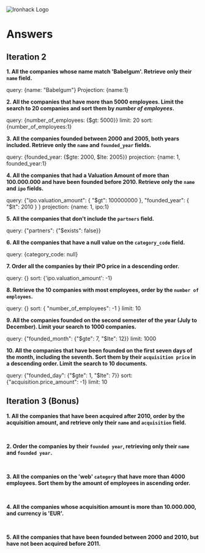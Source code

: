 ![Ironhack Logo](https://i.imgur.com/1QgrNNw.png)

# Answers

## Iteration 2

**1. All the companies whose name match 'Babelgum'. Retrieve only their `name` field.**

query: {name: "Babelgum"}
Projection: {name:1}
<br>

**2. All the companies that have more than 5000 employees. Limit the search to 20 companies and sort them by _number of employees_.**

query: {number_of_employees: {$gt: 5000}}
limit: 20
sort: {number_of_employees:1}
<br>

**3. All the companies founded between 2000 and 2005, both years included. Retrieve only the `name` and `founded_year` fields.**

query: {founded_year: {$gte: 2000, $lte: 2005}}
projection: {name: 1, founded_year:1}
<br>

**4. All the companies that had a Valuation Amount of more than 100.000.000 and have been founded before 2010. Retrieve only the `name` and `ipo` fields.**

query: {"ipo.valuation_amount": { "$gt": 100000000 }, "founded_year": { "$lt": 2010 } }
projection: {name: 1, ipo:1}
<br>

**5. All the companies that don't include the `partners` field.**

query: {"partners": {"$exists": false}}
<br>

**6. All the companies that have a null value on the `category_code` field.**

query: {category_code: null}
<br>

**7. Order all the companies by their IPO price in a descending order.**

query: {}
sort: {'ipo.valuation_amount': -1}
<br>

**8. Retrieve the 10 companies with most employees, order by the `number of employees`.**

query: {}
sort: { "number_of_employees": -1 }
limit: 10
<br>

**9. All the companies founded on the second semester of the year (July to December). Limit your search to 1000 companies.**

query: {"founded_month": {"$gte": 7, "$lte": 12}}
limit: 1000
<br>

**10. All the companies that have been founded on the first seven days of the month, including the seventh. Sort them by their `acquisition price` in a descending order. Limit the search to 10 documents.**

query: {"founded_day": {"$gte": 1, "$lte": 7}}
sort: {"acquisition.price_amount": -1}
limit: 10
<br>

## Iteration 3 (Bonus)

**1. All the companies that have been acquired after 2010, order by the acquisition amount, and retrieve only their `name` and `acquisition` field.**

<!-- Your Query Goes Here -->

<br>

**2. Order the companies by their `founded year`, retrieving only their `name` and `founded year`.**

<!-- Your Query Goes Here -->

<br>

**3. All the companies on the 'web' `category` that have more than 4000 employees. Sort them by the amount of employees in ascending order.**

<!-- Your Query Goes Here -->

<br>

**4. All the companies whose acquisition amount is more than 10.000.000, and currency is 'EUR'.**

<!-- Your Query Goes Here -->

<br>

**5. All the companies that have been founded between 2000 and 2010, but have not been acquired before 2011.**

<!-- Your Query Goes Here -->

<br>
